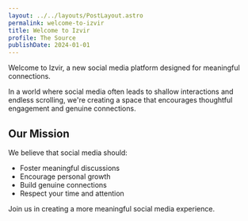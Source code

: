 ```yaml
---
layout: ../../layouts/PostLayout.astro
permalink: welcome-to-izvir
title: Welcome to Izvir
profile: The Source
publishDate: 2024-01-01
---
```


Welcome to Izvir, a new social media platform designed for meaningful connections. 

In a world where social media often leads to shallow interactions and endless scrolling, we're creating a space that encourages thoughtful engagement and genuine connections.

## Our Mission

We believe that social media should:
- Foster meaningful discussions
- Encourage personal growth
- Build genuine connections
- Respect your time and attention

Join us in creating a more meaningful social media experience.
